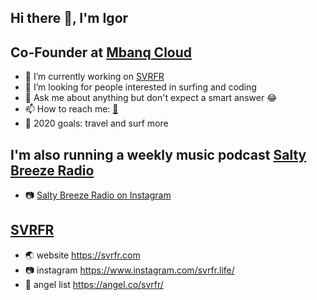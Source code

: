 ## Hi there 👋, I'm Igor

## Co-Founder at [Mbanq Cloud](https://mbanq.com/cloud)

- 🔭 I’m currently working on [SVRFR](https://svrfr.com)
- 🤔 I’m looking for people interested in surfing and coding
- 💬 Ask me about anything but don't expect a smart answer 😂
- 📫 How to reach me: [📧](mailto:igor.kostyuchenok@gmail.com)
- 🥅 2020 goals: travel and surf more

## I'm also running a weekly music podcast [Salty Breeze Radio](https://www.mixcloud.com/saltybreezeradio/)
- 📷 [Salty Breeze Radio on Instagram](https://www.instagram.com/saltybreezeradio/)

## [SVRFR](https://svrfr.com)
- 🌏 website https://svrfr.com
- 📷 instagram https://www.instagram.com/svrfr.life/
- 👼 angel list https://angel.co/svrfr/


